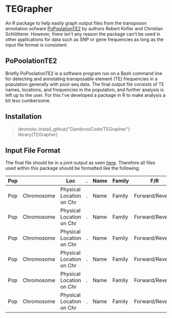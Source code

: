 # TEGrapher
An R package to help easily graph output files from the transposon annotation sofware [PoPoolationTE2](https://sourceforge.net/p/popoolation-te2/wiki/Home/) 
by authors Robert Kofler and Christian Schlötterer. However, there isn't any reason the package can't be used in other applications for data such as
SNP or gene frequencies as long as the input file format is consistent.

## PoPoolationTE2
Briefly PoPoolationTE2 is a software program run on a Bash command line for detecting and annotating transposable element (TE) frequencies 
in a population generally with pool-seq data. The final output file consists of TE names, locations, and frequencies in the population, and further
analysis is left up to the user. For this I've developed a package in R to make analysis a bit less cumbersome. 

## Installation  
> devtools::install_github("DambrosiCode/TEGrapher")  
> library(TEGrapher)  

## Input File Format
The final file should be in a joint output as seen [here](https://sourceforge.net/p/popoolation-te2/wiki/signature%20file%20format/#differences-between-joint-and-separate-analysis). Therefore all files used within this package should be formatted like the following:

| Pop |  | Loc | . | Name | Family | F/R | - | Pop 1 | Pop n |
|-----|------------|--------------------------|---|------|--------|-----------------|---|----------|----------|
| Pop | Chromosome | Physical Location on Chr | . | Name | Family | Forward/Reverse | - | Frequency in Pop n | Frequency in Pop n |
| Pop | Chromosome | Physical Location on Chr | . | Name | Family | Forward/Reverse | - | Frequency in Pop n | Frequency in Pop n |
| Pop | Chromosome | Physical Location on Chr | . | Name | Family | Forward/Reverse | - | Frequency in Pop n | Frequency in Pop n |
| Pop | Chromosome | Physical Location on Chr | . | Name | Family | Forward/Reverse | - | Frequency in Pop n | Frequency in Pop n |
| Pop | Chromosome | Physical Location on Chr | . | Name | Family | Forward/Reverse | - | Frequency in Pop n | Frequency in Pop n |
| Pop | Chromosome | Physical Location on Chr | . | Name | Family | Forward/Reverse | - | Frequency in Pop n | Frequency in Pop n |

